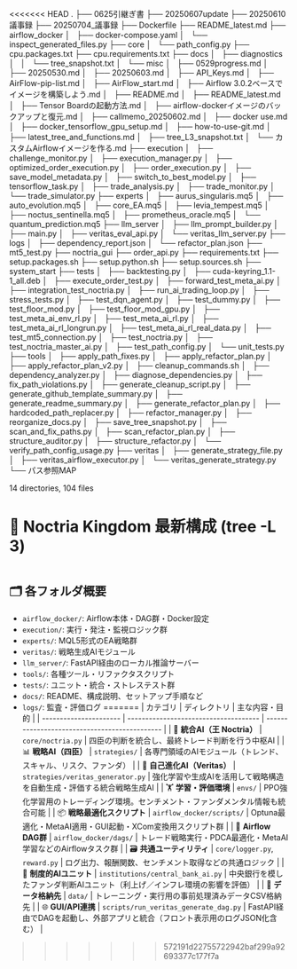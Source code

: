 <<<<<<< HEAD
.
├── 0625引継ぎ書
├── 20250607update
├── 20250610議事録
├── 20250704_議事録
├── Dockerfile
├── README_latest.md
├── airflow_docker
│   ├── docker-compose.yaml
│   └── inspect_generated_files.py
├── core
│   └── path_config.py
├── cpu.packages.txt
├── cpu.requirements.txt
├── docs
│   ├── diagnostics
│   │   └── tree_snapshot.txt
│   └── misc
│       ├── 0529progress.md
│       ├── 20250530.md
│       ├── 20250603.md
│       ├── API_Keys.md
│       ├── AirFlow-pip-list.md
│       ├── AirFlow_start.md
│       ├── Airflow 3.0.2ベースでイメージを構築しよう.md
│       ├── README.md
│       ├── README_latest.md
│       ├── Tensor Boardの起動方法.md
│       ├── airflow-dockerイメージのバックアップと復元.md
│       ├── callmemo_20250602.md
│       ├── docker use.md
│       ├── docker_tensorflow_gpu_setup.md
│       ├── how-to-use-git.md
│       ├── latest_tree_and_functions.md
│       ├── tree_L3_snapshot.txt
│       └── カスタムAirflowイメージを作る.md
├── execution
│   ├── challenge_monitor.py
│   ├── execution_manager.py
│   ├── optimized_order_execution.py
│   ├── order_execution.py
│   ├── save_model_metadata.py
│   ├── switch_to_best_model.py
│   ├── tensorflow_task.py
│   ├── trade_analysis.py
│   ├── trade_monitor.py
│   └── trade_simulator.py
├── experts
│   ├── aurus_singularis.mq5
│   ├── auto_evolution.mq5
│   ├── core_EA.mq5
│   ├── levia_tempest.mq5
│   ├── noctus_sentinella.mq5
│   ├── prometheus_oracle.mq5
│   └── quantum_prediction.mq5
├── llm_server
│   ├── llm_prompt_builder.py
│   ├── main.py
│   ├── veritas_eval_api.py
│   └── veritas_llm_server.py
├── logs
│   ├── dependency_report.json
│   └── refactor_plan.json
├── mt5_test.py
├── noctria_gui
├── order_api.py
├── requirements.txt
├── setup.packages.sh
├── setup.python.sh
├── setup.sources.sh
├── system_start
├── tests
│   ├── backtesting.py
│   ├── cuda-keyring_1.1-1_all.deb
│   ├── execute_order_test.py
│   ├── forward_test_meta_ai.py
│   ├── integration_test_noctria.py
│   ├── run_ai_trading_loop.py
│   ├── stress_tests.py
│   ├── test_dqn_agent.py
│   ├── test_dummy.py
│   ├── test_floor_mod.py
│   ├── test_floor_mod_gpu.py
│   ├── test_meta_ai_env_rl.py
│   ├── test_meta_ai_rl.py
│   ├── test_meta_ai_rl_longrun.py
│   ├── test_meta_ai_rl_real_data.py
│   ├── test_mt5_connection.py
│   ├── test_noctria.py
│   ├── test_noctria_master_ai.py
│   ├── test_path_config.py
│   └── unit_tests.py
├── tools
│   ├── apply_path_fixes.py
│   ├── apply_refactor_plan.py
│   ├── apply_refactor_plan_v2.py
│   ├── cleanup_commands.sh
│   ├── dependency_analyzer.py
│   ├── diagnose_dependencies.py
│   ├── fix_path_violations.py
│   ├── generate_cleanup_script.py
│   ├── generate_github_template_summary.py
│   ├── generate_readme_summary.py
│   ├── generate_refactor_plan.py
│   ├── hardcoded_path_replacer.py
│   ├── refactor_manager.py
│   ├── reorganize_docs.py
│   ├── save_tree_snapshot.py
│   ├── scan_and_fix_paths.py
│   ├── scan_refactor_plan.py
│   ├── structure_auditor.py
│   ├── structure_refactor.py
│   └── verify_path_config_usage.py
├── veritas
│   ├── generate_strategy_file.py
│   ├── veritas_airflow_executor.py
│   └── veritas_generate_strategy.py
└── パス参照MAP

14 directories, 104 files
# 📘 Noctria Kingdom 最新構成 (tree -L 3)

```bash
```

## 🗂 各フォルダ概要
- `airflow_docker/`: Airflow本体・DAG群・Docker設定
- `execution/`: 実行・発注・監視ロジック群
- `experts/`: MQL5形式のEA戦略群
- `veritas/`: 戦略生成AIモジュール
- `llm_server/`: FastAPI経由のローカル推論サーバー
- `tools/`: 各種ツール・リファクタスクリプト
- `tests/`: ユニット・統合・ストレステスト群
- `docs/`: README、構成説明、セットアップ手順など
- `logs/`: 監査・評価ログ
=======
| カテゴリ                   | ディレクトリ                                | 主な内容・目的                                       |
| ---------------------- | ------------------------------------- | --------------------------------------------- |
| 🧠 **統合AI（王 Noctria）** | `core/noctria.py`                     | 四臣の判断を統合し、最終トレード判断を行う中枢AI                     |
| 📊 **戦略AI（四臣）**        | `strategies/`                         | 各専門領域のAIモジュール（トレンド、スキャル、リスク、ファンダ）             |
| 🤖 **自己進化AI（Veritas）** | `strategies/veritas_generator.py`     | 強化学習や生成AIを活用して戦略構造を自動生成・評価する統合戦略生成AI          |
| 🏋️ **学習・評価環境**        | `envs/`                               | PPO強化学習用のトレーディング環境。センチメント・ファンダメンタル情報も統合可能     |
| 📦 **戦略最適化スクリプト**      | `airflow_docker/scripts/`             | Optuna最適化・MetaAI適用・GUI起動・XCom変換用スクリプト群        |
| 🔁 **Airflow DAG群**    | `airflow_docker/dags/`                | トレード戦略実行・PDCA最適化・MetaAI学習などのAirflowタスク群       |
| 🗃 **共通ユーティリティ**       | `core/logger.py`, `reward.py`         | ログ出力、報酬関数、センチメント取得などの共通ロジック                   |
| 🏦 **制度的AIユニット**       | `institutions/central_bank_ai.py`     | 中央銀行を模したファンダ判断AIユニット（利上げ／インフレ環境の影響を評価）        |
| 📁 **データ格納先**          | `data/`                               | トレーニング・実行用の事前処理済みデータCSV格納先                    |
| 🌐 **GUI/API連携**       | `scripts/run_veritas_generate_dag.py` | FastAPI経由でDAGを起動し、外部アプリと統合（フロント表示用のログJSON化含む） |
>>>>>>> 572191d22755722942baf299a92693377c177f7a

